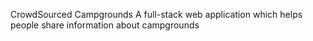 CrowdSourced Campgrounds
A full-stack web application which helps people share information about campgrounds
